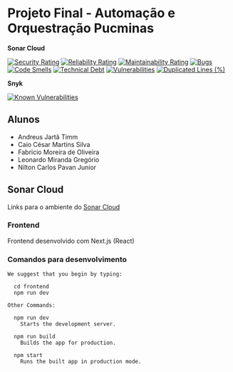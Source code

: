 # Projeto Final - Automação e Orquestração Pucminas

**Sonar Cloud**

[![Security Rating](https://sonarcloud.io/api/project_badges/measure?project=andreustimm_devops-acfln&metric=security_rating)](https://sonarcloud.io/summary/new_code?id=andreustimm_devops-acfln)
[![Reliability Rating](https://sonarcloud.io/api/project_badges/measure?project=andreustimm_devops-acfln&metric=reliability_rating)](https://sonarcloud.io/summary/new_code?id=andreustimm_devops-acfln)
[![Maintainability Rating](https://sonarcloud.io/api/project_badges/measure?project=andreustimm_devops-acfln&metric=sqale_rating)](https://sonarcloud.io/summary/new_code?id=andreustimm_devops-acfln)
[![Bugs](https://sonarcloud.io/api/project_badges/measure?project=andreustimm_devops-acfln&metric=bugs)](https://sonarcloud.io/summary/new_code?id=andreustimm_devops-acfln)
[![Code Smells](https://sonarcloud.io/api/project_badges/measure?project=andreustimm_devops-acfln&metric=code_smells)](https://sonarcloud.io/summary/new_code?id=andreustimm_devops-acfln)
[![Technical Debt](https://sonarcloud.io/api/project_badges/measure?project=andreustimm_devops-acfln&metric=sqale_index)](https://sonarcloud.io/summary/new_code?id=andreustimm_devops-acfln)
[![Vulnerabilities](https://sonarcloud.io/api/project_badges/measure?project=andreustimm_devops-acfln&metric=vulnerabilities)](https://sonarcloud.io/summary/new_code?id=andreustimm_devops-acfln)
[![Duplicated Lines (%)](https://sonarcloud.io/api/project_badges/measure?project=andreustimm_devops-acfln&metric=duplicated_lines_density)](https://sonarcloud.io/summary/new_code?id=andreustimm_devops-acfln)

**Snyk**

[![Known Vulnerabilities](https://snyk.io/test/github/andreustimm/devops-acfln/badge.svg)](https://snyk.io/test/github/andreustimm/devops-acfln)

## Alunos

- Andreus Jartã Timm
- Caio César Martins Silva
- Fabricio Moreira de Oliveira
- Leonardo Miranda Gregório
- Nilton Carlos Pavan Junior


## Sonar Cloud

Links para o ambiente do [Sonar Cloud](https://sonarcloud.io/project/overview?id=andreustimm_devops-acfln)

### Frontend

Frontend desenvolvido com Next.js (React)

### Comandos para desenvolvimento

```
We suggest that you begin by typing:

  cd frontend
  npm run dev

Other Commands:

  npm run dev
    Starts the development server.

  npm run build
    Builds the app for production.

  npm start
    Runs the built app in production mode.
```
